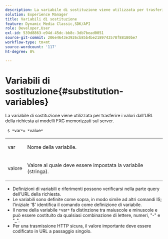 ```yaml
---
description: La variabile di sostituzione viene utilizzata per trasferire i valori dall’URL della richiesta ai modelli FXG memorizzati sul server.
solution: Experience Manager
title: Variabili di sostituzione
feature: Dynamic Media Classic,SDK/API
role: Developer,User
exl-id: 539d8863-e94d-45dc-bb8c-3db7bead0051
source-git-commit: 206e4643e3926cb85b4be2189743578f88180be7
workflow-type: tm+mt
source-wordcount: '117'
ht-degree: 0%

---
```


# Variabili di sostituzione{#substitution-variables}

La variabile di sostituzione viene utilizzata per trasferire i valori dall’URL della richiesta ai modelli FXG memorizzati sul server.

` $ *`var`*= *`value`*`

<table id="simpletable_76B381800C0D411F87CD551FC30B0579"> 
 <tr class="strow"> 
  <td class="stentry"> <p> <span class="codeph"> <span class="varname"> var </span> </span> </p> </td> 
  <td class="stentry"> <p>Nome della variabile. </p> </td> 
 </tr> 
 <tr class="strow"> 
  <td class="stentry"> <p> <span class="codeph"> <span class="varname"> valore </span> </span> </p> </td> 
  <td class="stentry"> <p>Valore al quale deve essere impostata la variabile (stringa). </p> </td> 
 </tr> 
</table>

* Definizioni di variabili e riferimenti possono verificarsi nella parte query dell’URL della richiesta.
* Le variabili sono definite come sopra, in modo simile ad altri comandi IS; l&#39;iniziale &#39;$&#39; identifica il comando come definizione di variabile.
* Il nome della variabile `*`var`*` fa distinzione tra maiuscole e minuscole e può essere costituito da qualsiasi combinazione di lettere, numeri, &quot;-&quot; e &quot;_&quot;.
* Per una trasmissione HTTP sicura, il valore importante deve essere codificato in URL a passaggio singolo.
